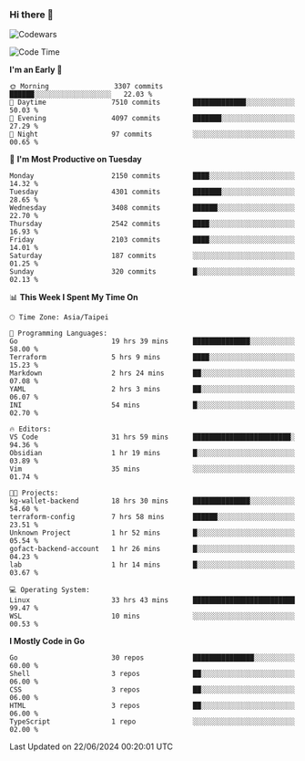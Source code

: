### Hi there 👋

![Codewars](https://www.codewars.com/users/omegaatt36/badges/small)

<!--START_SECTION:waka-->
![Code Time](http://img.shields.io/badge/Code%20Time-2%2C548%20hrs%2038%20mins-blue)

**I'm an Early 🐤** 

```text
🌞 Morning                3307 commits        ██████░░░░░░░░░░░░░░░░░░░   22.03 % 
🌆 Daytime                7510 commits        █████████████░░░░░░░░░░░░   50.03 % 
🌃 Evening                4097 commits        ███████░░░░░░░░░░░░░░░░░░   27.29 % 
🌙 Night                  97 commits          ░░░░░░░░░░░░░░░░░░░░░░░░░   00.65 % 
```
📅 **I'm Most Productive on Tuesday** 

```text
Monday                   2150 commits        ████░░░░░░░░░░░░░░░░░░░░░   14.32 % 
Tuesday                  4301 commits        ███████░░░░░░░░░░░░░░░░░░   28.65 % 
Wednesday                3408 commits        ██████░░░░░░░░░░░░░░░░░░░   22.70 % 
Thursday                 2542 commits        ████░░░░░░░░░░░░░░░░░░░░░   16.93 % 
Friday                   2103 commits        ████░░░░░░░░░░░░░░░░░░░░░   14.01 % 
Saturday                 187 commits         ░░░░░░░░░░░░░░░░░░░░░░░░░   01.25 % 
Sunday                   320 commits         █░░░░░░░░░░░░░░░░░░░░░░░░   02.13 % 
```


📊 **This Week I Spent My Time On** 

```text
🕑︎ Time Zone: Asia/Taipei

💬 Programming Languages: 
Go                       19 hrs 39 mins      ██████████████░░░░░░░░░░░   58.00 % 
Terraform                5 hrs 9 mins        ████░░░░░░░░░░░░░░░░░░░░░   15.23 % 
Markdown                 2 hrs 24 mins       ██░░░░░░░░░░░░░░░░░░░░░░░   07.08 % 
YAML                     2 hrs 3 mins        ██░░░░░░░░░░░░░░░░░░░░░░░   06.07 % 
INI                      54 mins             █░░░░░░░░░░░░░░░░░░░░░░░░   02.70 % 

🔥 Editors: 
VS Code                  31 hrs 59 mins      ████████████████████████░   94.36 % 
Obsidian                 1 hr 19 mins        █░░░░░░░░░░░░░░░░░░░░░░░░   03.89 % 
Vim                      35 mins             ░░░░░░░░░░░░░░░░░░░░░░░░░   01.74 % 

🐱‍💻 Projects: 
kg-wallet-backend        18 hrs 30 mins      ██████████████░░░░░░░░░░░   54.60 % 
terraform-config         7 hrs 58 mins       ██████░░░░░░░░░░░░░░░░░░░   23.51 % 
Unknown Project          1 hr 52 mins        █░░░░░░░░░░░░░░░░░░░░░░░░   05.54 % 
gofact-backend-account   1 hr 26 mins        █░░░░░░░░░░░░░░░░░░░░░░░░   04.23 % 
lab                      1 hr 14 mins        █░░░░░░░░░░░░░░░░░░░░░░░░   03.67 % 

💻 Operating System: 
Linux                    33 hrs 43 mins      █████████████████████████   99.47 % 
WSL                      10 mins             ░░░░░░░░░░░░░░░░░░░░░░░░░   00.53 % 
```

**I Mostly Code in Go** 

```text
Go                       30 repos            ███████████████░░░░░░░░░░   60.00 % 
Shell                    3 repos             ██░░░░░░░░░░░░░░░░░░░░░░░   06.00 % 
CSS                      3 repos             ██░░░░░░░░░░░░░░░░░░░░░░░   06.00 % 
HTML                     3 repos             ██░░░░░░░░░░░░░░░░░░░░░░░   06.00 % 
TypeScript               1 repo              ░░░░░░░░░░░░░░░░░░░░░░░░░   02.00 % 
```




 Last Updated on 22/06/2024 00:20:01 UTC
<!--END_SECTION:waka-->

<!--
**omegaatt36/omegaatt36** is a ✨ _special_ ✨ repository because its `README.md` (this file) appears on your GitHub profile.

Here are some ideas to get you started:

- 🔭 I’m currently working on ...
- 🌱 I’m currently learning ...
- 👯 I’m looking to collaborate on ...
- 🤔 I’m looking for help with ...
- 💬 Ask me about ...
- 📫 How to reach me: ...
- 😄 Pronouns: ...
- ⚡ Fun fact: ...
-->
